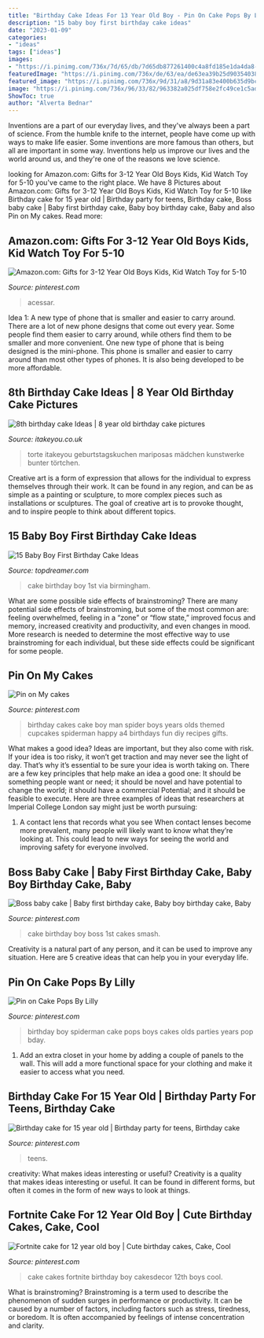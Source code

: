 ```yaml
---
title: "Birthday Cake Ideas For 13 Year Old Boy - Pin On Cake Pops By Lilly"
description: "15 baby boy first birthday cake ideas"
date: "2023-01-09"
categories:
- "ideas"
tags: ["ideas"]
images:
- "https://i.pinimg.com/736x/7d/65/db/7d65db877261400c4a8fd185e1da4da8---year-old-boy-boy-birthday-parties.jpg"
featuredImage: "https://i.pinimg.com/736x/de/63/ea/de63ea39b25d90354038e15250d9844a.jpg"
featured_image: "https://i.pinimg.com/736x/9d/31/a8/9d31a83e400b635d9bcc85ab392a1bcb.jpg"
image: "https://i.pinimg.com/736x/96/33/82/963382a025df758e2fc49ce1c5ad3846.jpg"
ShowToc: true
author: "Alverta Bednar"
---
```



Inventions are a part of our everyday lives, and they've always been a part of science. From the humble knife to the internet, people have come up with ways to make life easier. Some inventions are more famous than others, but all are important in some way. Inventions help us improve our lives and the world around us, and they're one of the reasons we love science.

	

		
looking for Amazon.com: Gifts for 3-12 Year Old Boys Kids, Kid Watch Toy for 5-10 you've came to the right place. We have 8 Pictures about Amazon.com: Gifts for 3-12 Year Old Boys Kids, Kid Watch Toy for 5-10 like Birthday cake for 15 year old | Birthday party for teens, Birthday cake, Boss baby cake | Baby first birthday cake, Baby boy birthday cake, Baby and also Pin on My cakes. Read more:
		
    
## Amazon.com: Gifts For 3-12 Year Old Boys Kids, Kid Watch Toy For 5-10

<img loading=lazy src="https://i.pinimg.com/736x/9d/31/a8/9d31a83e400b635d9bcc85ab392a1bcb.jpg" onerror="this.onerror=null;this.src='https://tse2.mm.bing.net/th?id=OIP.fMBrlOBP0FOO0COzIjMNMwAAAA&amp;pid=15.1';" alt="Amazon.com: Gifts for 3-12 Year Old Boys Kids, Kid Watch Toy for 5-10">

_Source: pinterest.com_

>acessar. 

	

Idea 1: A new type of phone that is smaller and easier to carry around.
There are a lot of new phone designs that come out every year. Some people find them easier to carry around, while others find them to be smaller and more convenient. One new type of phone that is being designed is the mini-phone. This phone is smaller and easier to carry around than most other types of phones. It is also being developed to be more affordable.

    
## 8th Birthday Cake Ideas | 8 Year Old Birthday Cake Pictures

<img loading=lazy src="https://www.itakeyou.co.uk/wp-content/uploads/2020/09/8th-brithday-cake-3.jpg" onerror="this.onerror=null;this.src='https://tse2.mm.bing.net/th?id=OIP.fu6M8F6WaAcepodwzHpbZgHaOU&amp;pid=15.1';" alt="8th birthday cake Ideas | 8 year old birthday cake pictures">

_Source: itakeyou.co.uk_

>torte itakeyou geburtstagskuchen mariposas mädchen kunstwerke bunter törtchen. 

	

Creative art is a form of expression that allows for the individual to express themselves through their work. It can be found in any region, and can be as simple as a painting or sculpture, to more complex pieces such as installations or sculptures. The goal of creative art is to provoke thought, and to inspire people to think about different topics.

    
## 15 Baby Boy First Birthday Cake Ideas

<img loading=lazy src="http://www.topdreamer.com/wp-content/uploads/2014/10/Birmingham_city_fc_1st_birthday_cake.jpg" onerror="this.onerror=null;this.src='https://tse2.mm.bing.net/th?id=OIP.1kTbujWkIhA4L-w7rRF_fAHaGL&amp;pid=15.1';" alt="15 Baby Boy First Birthday Cake Ideas">

_Source: topdreamer.com_

>cake birthday boy 1st via birmingham. 

	

What are some possible side effects of brainstroming?
There are many potential side effects of brainstroming, but some of the most common are: feeling overwhelmed, feeling in a “zone” or “flow state,” improved focus and memory, increased creativity and productivity, and even changes in mood. More research is needed to determine the most effective way to use brainstroming for each individual, but these side effects could be significant for some people.

    
## Pin On My Cakes

<img loading=lazy src="https://i.pinimg.com/736x/a4/3c/fb/a43cfbb0c45f617d1f81c29bbcffcf14--man-cupcakes-birthday-fun.jpg" onerror="this.onerror=null;this.src='https://tse3.mm.bing.net/th?id=OIP.8KyuiR1vHemNCW4AMUzODAHaJ3&amp;pid=15.1';" alt="Pin on My cakes">

_Source: pinterest.com_

>birthday cakes cake boy man spider boys years olds themed cupcakes spiderman happy a4 birthdays fun diy recipes gifts. 

	

What makes a good idea?
Ideas are important, but they also come with risk. If your idea is too risky, it won’t get traction and may never see the light of day. That’s why it’s essential to be sure your idea is worth taking on. There are a few key principles that help make an idea a good one: It should be something people want or need; it should be novel and have potential to change the world; it should have a commercial Potential; and it should be feasible to execute. Here are three examples of ideas that researchers at Imperial College London say might just be worth pursuing: 
1. A contact lens that records what you see When contact lenses become more prevalent, many people will likely want to know what they’re looking at. This could lead to new ways for seeing the world and improving safety for everyone involved.

    
## Boss Baby Cake | Baby First Birthday Cake, Baby Boy Birthday Cake, Baby

<img loading=lazy src="https://i.pinimg.com/736x/50/71/3e/50713eeff68f1c0d666394e9d4e5f6f2.jpg" onerror="this.onerror=null;this.src='https://tse4.mm.bing.net/th?id=OIP.eQzii79JMjt3dLeGeY3V6AHaJ3&amp;pid=15.1';" alt="Boss baby cake | Baby first birthday cake, Baby boy birthday cake, Baby">

_Source: pinterest.com_

>cake birthday boy boss 1st cakes smash. 

	

Creativity is a natural part of any person, and it can be used to improve any situation. Here are 5 creative ideas that can help you in your everyday life.

    
## Pin On Cake Pops By Lilly

<img loading=lazy src="https://i.pinimg.com/736x/7d/65/db/7d65db877261400c4a8fd185e1da4da8---year-old-boy-boy-birthday-parties.jpg" onerror="this.onerror=null;this.src='https://tse2.mm.bing.net/th?id=OIP.osjExFk1WsSp6h7nxrTsjAHaJ6&amp;pid=15.1';" alt="Pin on Cake Pops By Lilly">

_Source: pinterest.com_

>birthday boy spiderman cake pops boys cakes olds parties years pop bday. 

	

1. Add an extra closet in your home by adding a couple of panels to the wall. This will add a more functional space for your clothing and make it easier to access what you need.

    
## Birthday Cake For 15 Year Old | Birthday Party For Teens, Birthday Cake

<img loading=lazy src="https://i.pinimg.com/736x/de/63/ea/de63ea39b25d90354038e15250d9844a.jpg" onerror="this.onerror=null;this.src='https://tse2.mm.bing.net/th?id=OIP.VvheqF7JJlLBn2jXhWibAAHaJ3&amp;pid=15.1';" alt="Birthday cake for 15 year old | Birthday party for teens, Birthday cake">

_Source: pinterest.com_

>teens. 

	

creativity: What makes ideas interesting or useful?
Creativity is a quality that makes ideas interesting or useful. It can be found in different forms, but often it comes in the form of new ways to look at things.

    
## Fortnite Cake For 12 Year Old Boy | Cute Birthday Cakes, Cake, Cool

<img loading=lazy src="https://i.pinimg.com/736x/96/33/82/963382a025df758e2fc49ce1c5ad3846.jpg" onerror="this.onerror=null;this.src='https://tse4.mm.bing.net/th?id=OIP.LPeVdJIX_8zqq3PsUUbUpAHaJ3&amp;pid=15.1';" alt="Fortnite cake for 12 year old boy | Cute birthday cakes, Cake, Cool">

_Source: pinterest.com_

>cake cakes fortnite birthday boy cakesdecor 12th boys cool. 

	

What is brainstroming?
Brainstroming is a term used to describe the phenomenon of sudden surges in performance or productivity. It can be caused by a number of factors, including factors such as stress, tiredness, or boredom. It is often accompanied by feelings of intense concentration and clarity.

